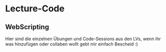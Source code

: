 # Lecture-Code
## WebScripting
Hier sind die einzelnen Übungen und Code-Sessions aus den LVs, wenn ihr was hinzufügen oder collaben wollt gebt mir einfach Bescheid :)
